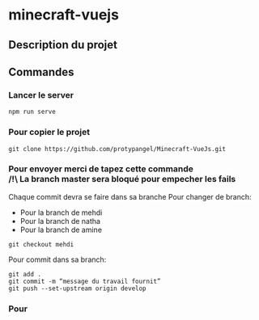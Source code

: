 # minecraft-vuejs
## Description du projet
## Commandes
### Lancer le server

```
npm run serve
```

### Pour copier le projet

```
git clone https://github.com/protypangel/Minecraft-VueJs.git
```

### Pour envoyer merci de tapez cette commande <br> /!\ La branch master sera bloqué pour empecher les fails

Chaque commit devra se faire dans sa branche
Pour changer de branch:
 - Pour la branch de mehdi
 - Pour la branch de natha
 - Pour la branch de amine
 
 
```
git checkout mehdi
```
Pour commit dans sa branch:
```
git add .
git commit -m “message du travail fournit”
git push --set-upstream origin develop
```

### Pour 
